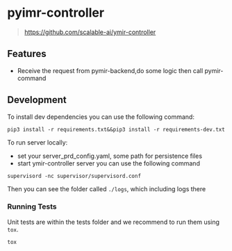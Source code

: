 # pyimr-controller

> https://github.com/scalable-ai/ymir-controller

## Features

- Receive the request from pymir-backend,do some logic then call pymir-command 

## Development
To install dev dependencies you can use the following command:
```shell script
pip3 install -r requirements.txt&&pip3 install -r requirements-dev.txt 
```

To run server locally:
- set your server_prd_config.yaml, some path for persistence files
- start ymir-controller server you can use the following command
```
supervisord -nc supervisor/supervisord.conf
```
Then you can see the folder called `./logs`, which including logs there


### Running Tests
Unit tests are within the tests folder and we recommend to run them using `tox`.
```
tox
```